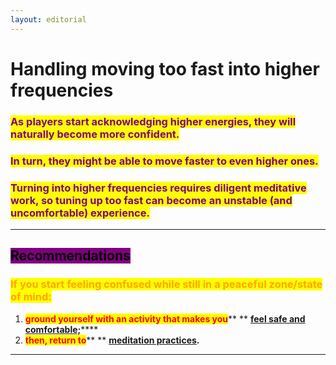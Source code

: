 ```yaml
---
layout: editorial
---
```


# Handling moving too fast into higher frequencies

### <mark style="color:purple;">**As players start acknowledging higher energies, they will naturally become more confident.**</mark>

### <mark style="color:purple;">**In turn, they might be able to move faster to even higher ones.**</mark>

### <mark style="color:purple;">**Turning into higher frequencies requires diligent meditative work, so tuning up too fast can become an unstable (and uncomfortable) experience.**</mark>

****

## <mark style="background-color:purple;">**Recommendations**</mark>

### <mark style="color:orange;">If you start feeling confused while still in a peaceful zone/state of mind:</mark>

1. <mark style="color:red;">**ground yourself with an activity that makes you**</mark>** ** [**feel safe and comfortable;**](../materializing/manifesting/bliss/)****
2. <mark style="color:red;">**then, return to**</mark>** ** [**meditation practices**](../../../tarot/the-usdchoice-of-tarot/reading-tarot/meditation-groundwork/)**.**

****
